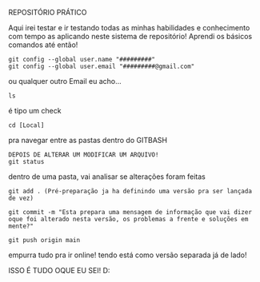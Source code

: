 REPOSITÓRIO PRÁTICO

Aqui irei testar e ir testando todas as minhas habilidades e conhecimento com tempo as aplicando neste sistema de repositório!
	Aprendi os básicos comandos até então!

	git config --global user.name "#########"
	git config --global user.email "#########@gmail.com"

ou qualquer outro Email eu acho...

	ls
é tipo um check

	cd [Local]
pra navegar entre as pastas dentro do GITBASH

	DEPOIS DE ALTERAR UM MODIFICAR UM ARQUIVO!
	git status
dentro de uma pasta, vai analisar se alterações foram feitas

	git add . (Pré-preparação ja ha definindo uma versão pra ser lançada de vez)

	git commit -m "Esta prepara uma mensagem de informação que vai dizer oque foi alterado nesta versão, os problemas a frente e soluções em mente?"

	git push origin main 
empurra tudo pra ir online! tendo está como versão separada já de lado!

ISSO É TUDO OQUE EU SEI! D: